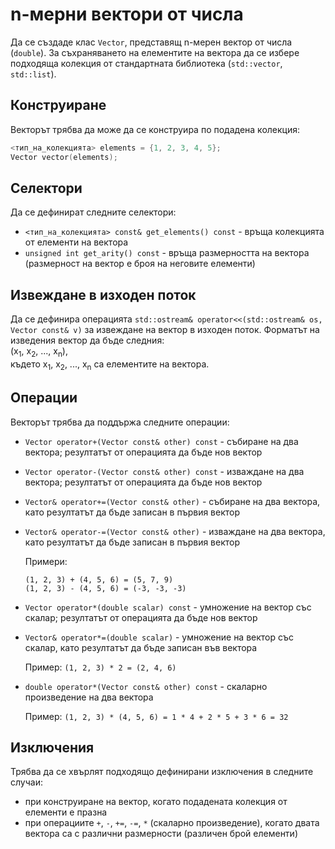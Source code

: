 n-мерни вектори от числа
========================
Да се създаде клас `Vector`, представящ n-мерен вектор от числа (`double`). За
съхраняването на елементите на вектора да се избере подходяща колекция от
стандартната библиотека (`std::vector`, `std::list`).

Конструиране
------------
Векторът трябва да може да се конструира по подадена колекция:
```cpp
<тип_на_колекцията> elements = {1, 2, 3, 4, 5};
Vector vector(elements);
```

Селектори
---------
Да се дефинират следните селектори:
* `<тип_на_колекцията> const& get_elements() const` - връща колекцията от
елементи на вектора
* `unsigned int get_arity() const` - връща размерността на вектора (размерност
на вектор е броя на неговите елементи)

Извеждане в изходен поток
-------------------------
Да се дефинира операцията
`std::ostream& operator<<(std::ostream& os, Vector const& v)` за извеждане на
вектор в изходен поток. Форматът на изведения вектор да бъде следния:\
(x<sub>1</sub>, x<sub>2</sub>, ..., x<sub>n</sub>),\
където x<sub>1</sub>, x<sub>2</sub>, ..., x<sub>n</sub> са елементите на
вектора.

Операции
--------
Векторът трябва да поддържа следните операции:
* `Vector operator+(Vector const& other) const` - събиране на два вектора;
резултатът от операцията да бъде нов вектор
* `Vector operator-(Vector const& other) const` - изваждане на два вектора;
резултатът от операцията да бъде нов вектор
* `Vector& operator+=(Vector const& other)` - събиране на два вектора, като
резултатът да бъде записан в първия вектор
* `Vector& operator-=(Vector const& other)` - изваждане на два вектора, като
резултатът да бъде записан в първия вектор

  Примери:
  ```
  (1, 2, 3) + (4, 5, 6) = (5, 7, 9)
  (1, 2, 3) - (4, 5, 6) = (-3, -3, -3)
  ```

* `Vector operator*(double scalar) const` - умножение на вектор със скалар;
резултатът от операцията да бъде нов вектор
* `Vector& operator*=(double scalar)` - умножение на вектор със скалар, като
резултатът да бъде записан във вектора

  Пример:
  `(1, 2, 3) * 2 = (2, 4, 6)`

* `double operator*(Vector const& other) const` - скаларно произведение на два
вектора

  Пример:
  `(1, 2, 3) * (4, 5, 6) = 1 * 4 + 2 * 5 + 3 * 6 = 32`

Изключения
----------
Трябва да се хвърлят подходящо дефинирани изключения в следните случаи:
* при конструиране на вектор, когато подадената колекция от елементи е празна
* при операциите `+`, `-`, `+=`, `-=`, `*` (скаларно произведение), когато двата
вектора са с различни размерности (различен брой елементи)
